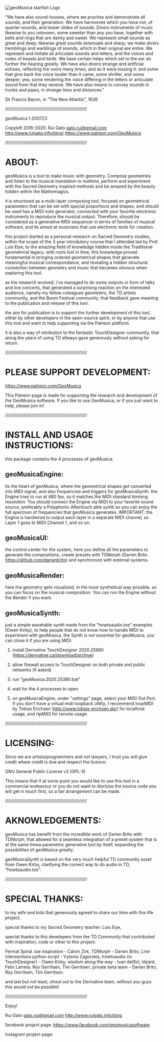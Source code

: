 ![geoMusica starfish Logo](http://www.ruigato.info/blog/wp-content/uploads/2020/07/logo20_starfish_720.jpg)

“We have also sound-houses, where we practise and 
 demonstrate all sounds, and their generation. 
 We have harmonies which you have not, of 
 quarter-sounds, and lesser slides of sounds. 
 Divers instruments of music likewise to you 
 unknown, some sweeter than any you have, together 
 with bells and rings that are dainty and sweet. 
 We represent small sounds as great and deep; 
 likewise great sounds extenuate and sharp; 
 we make divers tremblings and warblings of sounds,
 which in their original are entire. We represent 
 and imitate all articulate sounds and letters, 
 and the voices and notes of beasts and birds. 
 We have certain helps which set to the ear do 
 further the hearing greatly. We have also divers 
 strange and artificial echoes, reflecting the 
 voice many times, and as it were tossing it: 
 and some  that give back the voice louder than it 
 came, some shriller, and some deeper; yea, some 
 rendering the voice differing in the letters or 
 articulate sound from that they receive. 
 We have also means to convey sounds in trunks 
 and pipes, in strange lines and distances." 
 
 Sir Francis Bacon, in "The New Atlantis", 1626
 


/////////////////////////////////////////////////////

geoMusica 1.200723

Copyleft 2016-2020:
Rui Gato
gato.rui@gmail.com
http://www.ruigato.info/blog/
https://www.patreon.com/GeoMusica


/////////////////////////////////////////////////////

# **ABOUT:**

geoMusica is a tool to make music with geometry. 
Compose geometries and listen to the musical 
translation in realtime, perform and experiment 
with the Sacred Geometry inspired methods and be 
amazed by the beauty hidden within the Mathemagics. 

it is structured as a multi-layer composing tool, 
focused on geometrical parameters that can be set 
with special proportions and shapes, and should be 
used has a MIDI note generator, connected with your 
favorite electronic instruments to reproduce the 
musical output. Therefore, should be considered as 
a generative MIDI sequencer in terms of families of 
musical software, and its aimed at musicians that 
use electronic tools for creation. 

this project started as a personal research on 
Sacred Geometry studies, within the scope of the 
3 year introdutory course that I attended led by 
Prof. Luis Elye, to the amazing field of knowledge 
hidden inside the Traditional geometrical legacy. 
with roots lost in time, this knowledge proved 
fundamental in bringing ordered geometrical shapes 
that generate meaningful musical correspondance, 
and revealing a hidden structural connection between 
geometry and music that becames obvious when 
exploring this tool.

as the research evolved, i've managed to do some 
outputs in form of talks and live concerts, that 
generated a surprising reaction on the interested 
audience, namely my fellow coleagues geometers, 
the TD artists community, and the Boom Festival 
community. that feedback gave meaning to the 
publication and release of this tool.

the aim for publication is to support the further 
development of this tool, either by other 
developers in the open-source spirit, or by anyone 
that use this tool and want to help supporting 
via the Patreon platform.

it is also a way of retribution to the fantastic 
TouchDesigner community, that along the years of 
using TD allways gave generously without asking for 
return.


/////////////////////////////////////////////////////

# **PLEASE SUPPORT DEVELOPMENT:**

https://www.patreon.com/GeoMusica

This Patreon page is made for supporting the 
research and development of the GeoMusica software. 
If you like to use GeoMusica, or if you 
just want to help, please join in!


/////////////////////////////////////////////////////

# **INSTALL AND USAGE INSTRUCTIONS:**

this package contains the 4 processes of geoMusica:

## **geoMusicaEngine:** 
its the heart of geoMusica, where the geometrical 
shapes get converted into MIDI signal, and also 
frequencies and triggers for geoMusicaSynth. the 
Engine tries to run at 480 fps, so it matches the MIDI
standard timming resolution. You should connect 
the Engine via MIDI to your favorite sound source, 
preferably a Polyphonic Aftertouch able synth so you 
can enjoy the full spectrum of frequencies that 
geoMusica generates. IMPORTANT: the Engine is hardwired
to output each layer in a separate MIDI channel, so 
Layer 1 goes to MIDI Channel 1, and so on.

## **geoMusicaUI:**
the control center for the system, here you define
all the parameters to generate the compositions, 
create presets with TDMorph (Darien Brito 
https://github.com/darienbrito) and synchronize 
with external systems.

## **geoMusicaRender:**
here the geometry gets visualized, in the most 
synthetical way possible, so you can focus on
the musical composition. You can run the Engine without
the Render if you want.

## **geoMusicaSynth:**
just a simple wavetable synth made from the "howtoaudio.toe"
examples (Owen Kirby), to help people that do not know
how to handle MIDI to experiment with geoMusica. the Synth
is not essential for geoMusica, you can close it if you 
are using MIDI.



1. install Derivative TouchDesigner 2020.25680 
(https://derivative.ca/download/archive)

2. allow firewall access to TouchDesigner on both 
private and public networks (if asked)

3. run "geoMusica.2020.25380.bat"

4. wait for the 4 processes to open

5. on geoMusicaEngine, under "settings" page, select your 
MIDI Out Port. If you don't have a virtual midi loopback 
utility, I recommend loopMIDI by Tobias Erichsen 
(http://www.tobias-erichsen.de/) for localhost usage, 
and rtpMIDI for remote usage.


/////////////////////////////////////////////////////

# **LICENSING:**

Since we are artists/programmers and not lawyers, 
I trust you will give credit where credit is due 
and respect the licence: 

GNU General Public License v3 (GPL-3) 

This means that if at some point you would like to 
use this tool in a commercial endeavour or you do not 
want to disclose the source code you will get in touch 
first, so a fair arrangement can be made.


/////////////////////////////////////////////////////

# **AKNOWLEDGEMENTS:**

geoMusica has benefit from the incredible work of 
Darien Brito with TDMorph, that allowed for a 
seamless integration of a preset system that is 
at the same timea parametric generative tool by 
itself, expanding the possibilities of geoMusica 
greatly.

geoMusicaSynth is based on the very much helpful
TD community asset from Owen Kirby, clarifying 
the correct way to do audio in TD, "howtoaudio.toe".


/////////////////////////////////////////////////////

# **SPECIAL THANKS:**

to my wife and kids that generously agreed to share 
our time with this life project, 

special thanks to my Sacred Geometry teacher:
Luis Elye,

special thanks to this developers 
from the TD Community that contributed 
with inspiration, code or other to this project:

Fermat Spiral .toe inspiration - Calvin Zirk,
TDMorph - Darien Brito,
Line intersections python script - Vytenis Zagorskis,
howtoaudio (in TouchDesigner) - Owen Kirby, 
wisdom along the way - Ivan delSol, Idzard, 
Felix Larreta, Roy Gerritsen, Tim Gerritsen, 
private beta team - Darien Brito, Roy Gerritsen, 
Tim Gerritsen.

and last but not least, shout out to the Derivative team,
without you guys this would not be possible!

/////////////////////////////////////////////////////

Enjoy!

Rui Gato
gato.rui@gmail.com
http://www.ruigato.info/blog

facebook project page:
https://www.facebook.com/geomusicasoftware

instagram project page:

